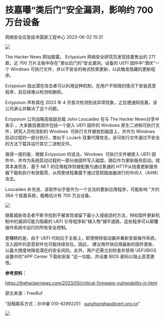 #  技嘉曝“类后门”安全漏洞，影响约 700 万台设备   
 网络安全应急技术国家工程中心   2023-06-02 15:31  
  
![](https://mmbiz.qpic.cn/mmbiz_jpg/qq5rfBadR39LoPtzR6FA3rzibm8xUNMulcBZmmb4Gu7hjx88SUlB9re8XZp1mJO5bLOruJC3AkBdNnVbibMB9lOg/640?wx_fmt=jpeg&wxfrom=13&tp=wxpic "")  
  
The Hacker News 网站披露， Eclypsium 网络安全研究员发现技嘉售出的 271 款，近 700 万片主板中存在”类似后门的“安全漏洞。设备的 UEFI 固件中“潜伏”一个 Windows 可执行文件，并以不安全的格式检索更新，以此触发隐藏的更新程序。  
  
Eclypsium 指出潜在攻击者可以利用这种机制，在用户不知情的情况下安装恶意程序，且后续难以检测和删除。  
  
Eclypsium 声称其在 2023 年 4 月首次检测到该异常现象，之后便通知技嘉，该公司承认并解决了这个问题。  
  
Eclypsium 公司战略高级副总裁 John Loucaides 在与 The Hacker News分享中表示 ，大多数技嘉固件包括一个嵌入 UEFI 固件的 Windows 原生二进制可执行文件，研究人员检测到的 Windows  可执行文件被放到磁盘上，并作为 Windows 启动过程的一部分执行，类似于 LoJack 双重代理攻击，该可执行文件通过不安全的方法下载并运行其它二进制文件。  
  
值得一提的是，根据 Eclypsium 的说法，Windows  可执行文件被嵌入 UEFI 固件中，并作为系统启动过程的一部分由固件写入磁盘，随后作为更新服务启动。就其本身而言，基于.NET 的应用程序则被配置为通过普通的 HTTP从技嘉更新服务器下载和执行有效载荷，从而使进程暴露于通过受损路由器进行的中间人（AitM）攻击。  
  
Loucaides 补充说，该软件似乎是作为一个合法的更新应用程序，可能影响 "大约 364 个技嘉系统，粗略估计有 700 万台设备。  
  
![](https://mmbiz.qpic.cn/mmbiz_jpg/qq5rfBadR39LoPtzR6FA3rzibm8xUNMul1iatg8icX0lYV1sGIzDswqlthralEQAHj3Soep4thjkgQ14wUXd8juEQ/640?wx_fmt=jpeg&tp=wxpic&wxfrom=5&wx_lazy=1&wx_co=1 "")  
  
随着威胁攻击者不断寻找到不被发现或留下最小入侵痕迹的方法，特权固件更新机制中的漏洞可能为隐蔽的 UEFI 引导程序和“植入物”铺平道路，这些程序可以颠覆操作系统中运行的所有安全控制。  
  
更糟糕的是，由于 UEFI 代码位于主板上，即使擦除驱动器并重新安装操作系统，注入固件的恶意软件也可能持续存在。因此， 建议用尽快应用最新的固件更新，以最大限度地降低潜在的安全风险。此外，用户还需立刻检查并禁用 UEFI/BIOS 设置中的“APP Center 下载和安装 ”这一功能，并设置 BIOS 密码以阻止恶意更改。  
  
**参考资料：**  
  
https://thehackernews.com/2023/05/critical-firmware-vulnerability-in.html  
  
  
  
原文来源：FreeBuf  
  
“投稿联系方式：孙中豪 010-82992251   sunzhonghao@cert.org.cn”  
  
![](https://mmbiz.qpic.cn/mmbiz_jpg/GoUrACT176n1NvL0JsVSB8lNDX2FCGZjW0HGfDVnFao65ic4fx6Rv4qylYEAbia4AU3V2Zz801UlicBcLeZ6gS6tg/640?wx_fmt=jpeg&wxfrom=5&wx_lazy=1&wx_co=1 "")  
  
